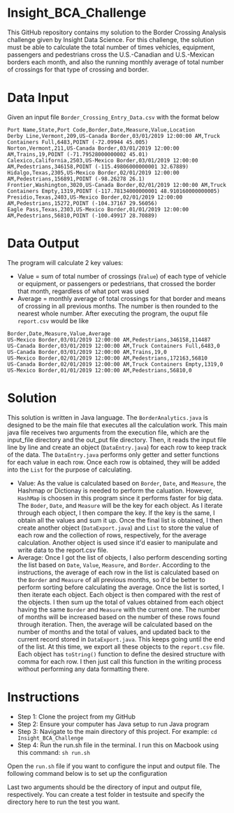 # Insight_BCA_Challenge
This GitHub repository contains my solution to the Border Crossing Analysis challenge given by Insight Data Science. For this challenge, the solution must be able to calculate the total number of times vehicles, equipment, passengers and pedestrians cross the U.S.-Canadian and U.S.-Mexican borders each month, and also the running monthly average of total number of crossings for that type of crossing and border.

# Data Input
Given an input file `Border_Crossing_Entry_Data.csv` with the format below
```
Port Name,State,Port Code,Border,Date,Measure,Value,Location
Derby Line,Vermont,209,US-Canada Border,03/01/2019 12:00:00 AM,Truck Containers Full,6483,POINT (-72.09944 45.005)
Norton,Vermont,211,US-Canada Border,03/01/2019 12:00:00 AM,Trains,19,POINT (-71.79528000000002 45.01)
Calexico,California,2503,US-Mexico Border,03/01/2019 12:00:00 AM,Pedestrians,346158,POINT (-115.49806000000001 32.67889)
Hidalgo,Texas,2305,US-Mexico Border,02/01/2019 12:00:00 AM,Pedestrians,156891,POINT (-98.26278 26.1)
Frontier,Washington,3020,US-Canada Border,02/01/2019 12:00:00 AM,Truck Containers Empty,1319,POINT (-117.78134000000001 48.910160000000005)
Presidio,Texas,2403,US-Mexico Border,02/01/2019 12:00:00 AM,Pedestrians,15272,POINT (-104.37167 29.56056)
Eagle Pass,Texas,2303,US-Mexico Border,01/01/2019 12:00:00 AM,Pedestrians,56810,POINT (-100.49917 28.70889)
```
# Data Output
The program will calculate 2 key values:
- Value = sum of total number of crossings (`Value`) of each type of vehicle or equipment, or passengers or pedestrians, that crossed the border that month, regardless of what port was used
- Average = monthly average of total crossings for that border and means of crossing in all previous months. The number is then rounded to the nearest whole number.
After executing the program, the ouput file `report.csv` would be like
```
Border,Date,Measure,Value,Average
US-Mexico Border,03/01/2019 12:00:00 AM,Pedestrians,346158,114487
US-Canada Border,03/01/2019 12:00:00 AM,Truck Containers Full,6483,0
US-Canada Border,03/01/2019 12:00:00 AM,Trains,19,0
US-Mexico Border,02/01/2019 12:00:00 AM,Pedestrians,172163,56810
US-Canada Border,02/01/2019 12:00:00 AM,Truck Containers Empty,1319,0
US-Mexico Border,01/01/2019 12:00:00 AM,Pedestrians,56810,0
```
# Solution
This solution is written in Java language. The `BorderAnalytics.java` is designed to be the main file that executes all the calculation work. This main java file receives two arguments from the execution file, which are the input_file directory and the out_put file directory. Then, it reads the input file line by line and create an object (`DataEntry.java`) for each row to keep track of the data. The `DataEntry.java` performs only getter and setter functions for each value in each row. Once each row is obtained, they will be added into the `List` for the purpose of calculating.
- Value: As the value is calculated based on `Border`, `Date`, and `Measure`, the Hashmap or Dictionay is needed to perform the caluation. However, `HashMap` is choosen in this program since it performs faster for big data. The `Boder`, `Date`, and `Measure` will be the key for each object. As I iterate through each object, I then compare the key. If the key is the same, I obtain all the values and sum it up. Once the final list is obtained, I then create another object (`DataExport.java`) and `List` to store the value of each row and the collection of rows, respectively, for the average calculation. Another object is used since it'd easier to manipulate and write data to the report.csv file.
- Average: Once I got the list of objects, I also perform descending sorting the list based on `Date`, `Value`, `Measure`, and `Border`. According to the instructions, the average of each row in the list is calculated based on the `Border` and `Measure` of all previous months, so it'd be better to perform sorting before calculating the average. Once the list is sorted, I then iterate each object. Each object is then compared with the rest of the objects. I then sum up the total of values obtained from each object having the same `Border` and `Measure` with the current one. The number of months will be increased based on the number of these rows found through iteration. Then, the average will be calculated based on the number of months and the total of values, and updated back to the current record stored in `DataExport.java`. This keeps going until the end of the list. At this time, we export all these objects to the `report.csv` file. Each object has `toString()` function to define the desired structure with comma for each row. I then just call this function in the writing process without performing any data formatting there.

# Instructions
- Step 1: Clone the project from my GitHub
- Step 2: Ensure your computer has Java setup to run Java program
- Step 3: Navigate to the main directory of this project. For example: `cd Insight_BCA_Challenge`
- Step 4: Run the run.sh file in the terminal. I run this on Macbook using this command: `sh run.sh`

Open the `run.sh` file if you want to configure the input and output file. The following command below is to set up the configuration

Last two arguments should be the directory of input and output file, respectively. You can create a test folder in testsuite and specify the directory here to run the test you want. 




